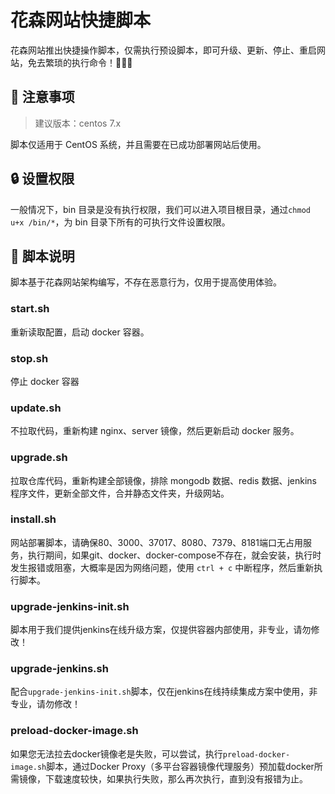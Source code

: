 # 花森网站快捷脚本

花森网站推出快捷操作脚本，仅需执行预设脚本，即可升级、更新、停止、重启网站，免去繁琐的执行命令！🎉🎉🎉

## 🚧 注意事项

> 建议版本：centos 7.x

脚本仅适用于 CentOS 系统，并且需要在已成功部署网站后使用。

## 🔒 设置权限

一般情况下，bin 目录是没有执行权限，我们可以进入项目根目录，通过`chmod u+x /bin/*`，为 bin 目录下所有的可执行文件设置权限。

## 🎈 脚本说明

脚本基于花森网站架构编写，不存在恶意行为，仅用于提高使用体验。

### start.sh

重新读取配置，启动 docker 容器。

### stop.sh

停止 docker 容器

### update.sh

不拉取代码，重新构建 nginx、server 镜像，然后更新启动 docker 服务。

### upgrade.sh

拉取仓库代码，重新构建全部镜像，排除 mongodb 数据、redis 数据、jenkins 程序文件，更新全部文件，合并静态文件夹，升级网站。

### install.sh

网站部署脚本，请确保80、3000、37017、8080、7379、8181端口无占用服务，执行期间，如果git、docker、docker-compose不存在，就会安装，执行时发生报错或阻塞，大概率是因为网络问题，使用 `ctrl + c` 中断程序，然后重新执行脚本。

### upgrade-jenkins-init.sh

脚本用于我们提供jenkins在线升级方案，仅提供容器内部使用，非专业，请勿修改！

### upgrade-jenkins.sh

配合`upgrade-jenkins-init.sh`脚本，仅在jenkins在线持续集成方案中使用，非专业，请勿修改！

### preload-docker-image.sh

如果您无法拉去docker镜像老是失败，可以尝试，执行`preload-docker-image.sh`脚本，通过Docker Proxy（多平台容器镜像代理服务）预加载docker所需镜像，下载速度较快，如果执行失败，那么再次执行，直到没有报错为止。
